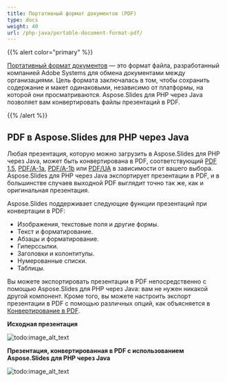 ```yaml
---
title: Портативный формат документов (PDF)
type: docs
weight: 40
url: /php-java/portable-document-format-pdf/
---
```


{{% alert color="primary" %}} 

[Портативный формат документов](https://ru.wikipedia.org/wiki/PDF) — это формат файла, разработанный компанией Adobe Systems для обмена документами между организациями. Цель формата заключалась в том, чтобы сохранить содержание и макет одинаковыми, независимо от платформы, на которой они просматриваются. Aspose.Slides для PHP через Java позволяет вам конвертировать файлы презентаций в PDF.

{{% /alert %}} 

## **PDF в Aspose.Slides для PHP через Java**
Любая презентация, которую можно загрузить в Aspose.Slides для PHP через Java, может быть конвертирована в PDF, соответствующий [PDF 1.5](https://ru.wikipedia.org/wiki/PDF/A), [PDF/A-1a](https://ru.wikipedia.org/wiki/PDF/A), [PDF/A-1b](https://ru.wikipedia.org/wiki/PDF/A) или [PDF/UA](https://ru.wikipedia.org/wiki/PDF/UA) в зависимости от вашего выбора. Aspose.Slides для PHP через Java экспортирует презентации в PDF, и в большинстве случаев выходной PDF выглядит точно так же, как и оригинальная презентация.

Aspose.Slides поддерживает следующие функции презентаций при конвертации в PDF:

- Изображения, текстовые поля и другие формы.
- Текст и форматирование.
- Абзацы и форматирование.
- Гиперссылки.
- Заголовки и колонтитулы.
- Нумерованные списки.
- Таблицы.

Вы можете экспортировать презентации в PDF непосредственно с помощью Aspose.Slides для PHP через Java: вам не нужен никакой другой компонент. Кроме того, вы можете настроить экспорт презентации в PDF с помощью различных опций, как объясняется в [Конвертирование в PDF](/slides/php-java/converting-a-presentation/).

**Исходная презентация** 

![todo:image_alt_text](portable-document-format-pdf_1.png)


**Презентация, конвертированная в PDF с использованием Aspose.Slides для PHP через Java**

![todo:image_alt_text](portable-document-format-pdf_2.png)